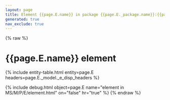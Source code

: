 ```yaml
---
layout: page
title: Element {{page.E.name}} in package {{page.E._package.name}}:{{page.E._model.name}}:{{page.E._model._ms.name}}
generated: true
nav_exclude: true
---
```

{% raw %}
<h1>{{page.E.name}} element</h1>
{% include entity-table.html entity=page.E headers=page.E._model._e_disp_headers %}

{% include debug.html object=page.E name="element in MS/M/P/E/element.html" on="false" hr="true" %}
{% endraw %}